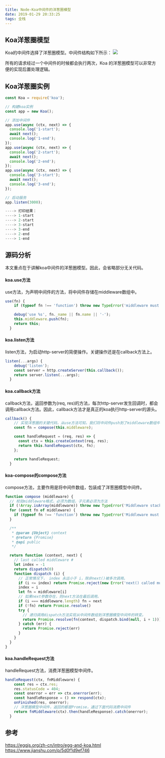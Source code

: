 ```yaml
---
title: Node-Koa中间件的洋葱圈模型
date: 2019-01-29 20:33:25
tags: 全栈
---
```


## Koa洋葱圈模型
Koa的中间件选择了洋葱圈模型。中间件结构如下所示：
![](/image/koa_middleware.png)

所有的请求经过一个中间件的时候都会执行两次，Koa 的洋葱圈模型可以非常方便的实现后置处理逻辑。

## Koa洋葱圈实例
```javascript
const Koa = require('koa');

// 构建koa实例
const app = new Koa();

// 添加中间件
app.use(async (ctx, next) => {
  console.log('1-start');
  await next();
  console.log('1-end');
});
app.use(async (ctx, next) => {
  console.log('2-start');
  await next();
  console.log('2-end');
});
app.use(async (ctx, next) => {
  console.log('3-start');
  await next();
  console.log('3-end');
});

// 启动服务
app.listen(3000);

----> 打印结果：
----> 1-start
----> 2-start
----> 3-start
----> 3-end
----> 2-end
----> 1-end
```

## 源码分析
本文重点在于讲解koa中间件的洋葱圈模型。因此，会省略部分无关代码。

#### koa.use方法
use方法，为声明中间件的方法，将中间件存储在middleware数组中。

```javascript
use(fn) {
    if (typeof fn !== 'function') throw new TypeError('middleware must be a function!');

    debug('use %s', fn._name || fn.name || '-');
    this.middleware.push(fn);
    return this;
  }
```

#### koa.listen方法
listen方法，为启动http-server的简便操作。关键操作还是在callback方法上。

```javascript
listen(...args) {
    debug('listen');
    const server = http.createServer(this.callback());
    return server.listen(...args);
  }
```

#### koa.callback方法
callback方法，返回参数为(req, res)的方法，每次http-server发生回调时，都会调用callback方法。因此，callback方法才是真正的koa执行http-server的源头。

```javascript
callback() {
	// 实现洋葱圈的关键代码，从use方法可知，我们将中间件push到了middleware数组中。那么compose方法如何将middleware的数组转换为了洋葱圈模型的方法fn。就是实现洋葱圈模型的关键了。
    const fn = compose(this.middleware);

    const handleRequest = (req, res) => {
      const ctx = this.createContext(req, res);
      return this.handleRequest(ctx, fn);
    };

    return handleRequest;
  }
```

#### koa-compose的compose方法
compose方法，主要作用是将中间件数组，包装成了洋葱圈模型中间件。

```javascript
function compose (middleware) {
  // 校验middleware格式，必须为数组，子元素必须为方法
  if (!Array.isArray(middleware)) throw new TypeError('Middleware stack must be an array!')
  for (const fn of middleware) {
    if (typeof fn !== 'function') throw new TypeError('Middleware must be composed of functions!')
  }

  /**
   * @param {Object} context
   * @return {Promise}
   * @api public
   */

  return function (context, next) {
    // last called middleware #
    let index = -1
    return dispatch(0)
    function dispatch (i) {
      // 正常情况下， index 永远小于 i，除非next()被多次调用。
      if (i <= index) return Promise.reject(new Error('next() called multiple times'))
      index = i
      let fn = middleware[i]
      // 如果next参数存在，则next方法在最后调用。
      if (i === middleware.length) fn = next
      if (!fn) return Promise.resolve()
      try {
      	// 递归调用dispatch方法实现从中间件数组到洋葱圈模型中间件的转变。
        return Promise.resolve(fn(context, dispatch.bind(null, i + 1)));
      } catch (err) {
        return Promise.reject(err)
      }
    }
  }
}
```

#### koa.handleRequest方法
handleRequest方法，消费洋葱圈模型中间件。

```javascript
handleRequest(ctx, fnMiddleware) {
    const res = ctx.res;
    res.statusCode = 404;
    const onerror = err => ctx.onerror(err);
    const handleResponse = () => respond(ctx);
    onFinished(res, onerror);
    // 洋葱圈模型中间件，返回的都是Promise，通过下面代码消费中间件
    return fnMiddleware(ctx).then(handleResponse).catch(onerror);
  }
```


## 参考
https://eggjs.org/zh-cn/intro/egg-and-koa.html
https://www.jianshu.com/p/5d0f1d9ef746

